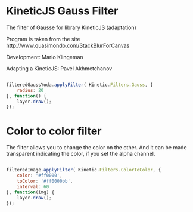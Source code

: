 KineticJS Gauss Filter
====================

The filter of Gausse for library KineticJS (adaptation)

Program is taken from the site http://www.quasimondo.com/StackBlurForCanvas

Development: Mario Klingeman

Adapting a KineticJS: Pavel Akhmetchanov

```javascript

filteredGaussYoda.applyFilter( Kinetic.Filters.Gauss, {
    radius: 20
}, function() {
    layer.draw();
});

```


Color to color filter
=====================

The filter allows you to change the color on the other. And it can be made transparent indicating the color, if you set the alpha channel.

```javascript

filteredImage.applyFilter( Kinetic.Filters.ColorToColor, {
    color: '#ff0000',
    toColor: '#ff0000bb',
    interval: 60
}, function(img) {
    layer.draw();
});


```